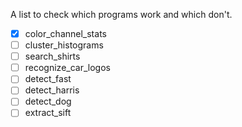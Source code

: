 A list to check which programs work and which don't.

- [x] color_channel_stats<br>
- [ ] cluster_histograms<br>
- [ ] search_shirts<br>
- [ ] recognize_car_logos<br>
- [ ] detect_fast<br>
- [ ] detect_harris<br>
- [ ] detect_dog<br>
- [ ] extract_sift<br>

